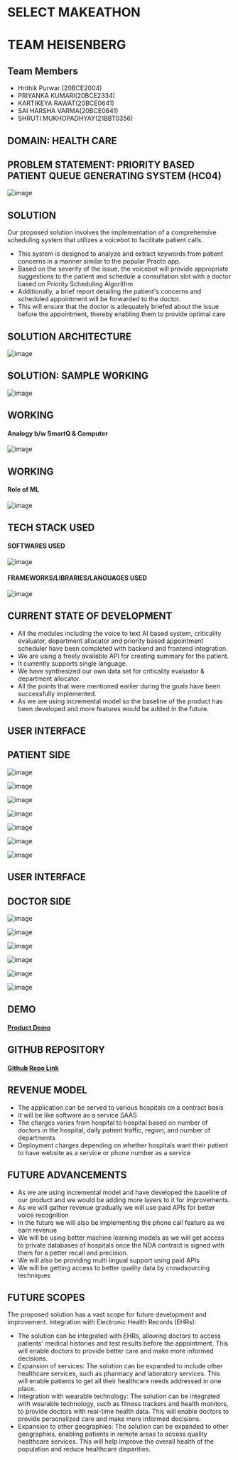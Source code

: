 # SELECT MAKEATHON

# TEAM HEISENBERG

## Team Members
- Hrithik Purwar (20BCE2004)
- PRIYANKA KUMARI(20BCE2334)
- KARTIKEYA RAWAT(20BCE0641)
- SAI HARSHA VARMA(20BCE0641)
- SHRUTI MUKHOPADHYAY(21BBT0356)

## DOMAIN: HEALTH CARE

## PROBLEM STATEMENT: PRIORITY BASED PATIENT QUEUE GENERATING SYSTEM (HC04)

![image](https://user-images.githubusercontent.com/77988385/228392865-eaae5364-d09b-4ee3-b231-a63b589cf3f8.png)

## SOLUTION
Our proposed solution involves the implementation of a 
comprehensive scheduling system that utilizes a voicebot to 
facilitate patient calls. 
- This system is designed to analyze and extract keywords from 
patient concerns in a manner similar to the popular Practo app. 
- Based on the severity of the issue, the voicebot will provide 
appropriate suggestions to the patient and schedule a 
consultation slot with a doctor based on Priority Scheduling 
Algorithm 
- Additionally, a brief report detailing the patient's concerns and 
scheduled appointment will be forwarded to the doctor. 
- This will ensure that the doctor is adequately briefed about the 
issue before the appointment, thereby enabling them to provide 
optimal care

## SOLUTION ARCHITECTURE

![image](https://user-images.githubusercontent.com/77988385/228393389-aefb6c02-a407-479a-8860-e8ae801a82c7.png)

## SOLUTION: SAMPLE WORKING

![image](https://user-images.githubusercontent.com/77988385/228393484-1f4fe11b-7f0a-491e-b745-ef81423d0f67.png)

## WORKING
#### Analogy b/w SmartQ & Computer

![image](https://user-images.githubusercontent.com/77988385/228393716-0d6970a5-f6bd-4f97-b15f-18eb40df8277.png)

## WORKING
#### Role of ML

![image](https://user-images.githubusercontent.com/77988385/228393824-df1ccc53-a659-48c7-a42d-4c37fa57a016.png)

## TECH STACK USED

#### SOFTWARES USED

![image](https://user-images.githubusercontent.com/77988385/228393956-8f3a33df-37fa-4533-a67f-e4843d8f5479.png)

#### FRAMEWORKS/LIBRARIES/LANGUAGES USED

![image](https://user-images.githubusercontent.com/77988385/228393987-85f5d98c-f47f-4d28-9d04-9a1588e07f05.png)

## CURRENT STATE OF DEVELOPMENT
- All the modules including the voice to text AI based system, criticality evaluator, department allocator and priority based appointment scheduler have been completed with backend and frontend integration.
- We are using a freely available API for creating summary for the patient. 
- It currently supports single language.
- We have synthesized our own data set for criticality evaluator & department allocator.
- All the points that were mentioned earlier during the goals have been successfully implemented.
- As we are using incremental model so the baseline of the product has been developed and more features would be added in the future.

## USER INTERFACE

## PATIENT SIDE

![image](https://user-images.githubusercontent.com/77988385/228394195-2b2b2e2d-9495-46c4-84b3-523f63af8f0c.png)

![image](https://user-images.githubusercontent.com/77988385/228394234-815bd5bb-1d68-4080-86d0-98b87d9ef033.png)

![image](https://user-images.githubusercontent.com/77988385/228394259-f548959d-6bd3-4831-89f9-097d2496bbc0.png)

![image](https://user-images.githubusercontent.com/77988385/228394294-969980c5-6556-429d-9cf9-9ee88eec7f8f.png)

![image](https://user-images.githubusercontent.com/77988385/228394354-50135b66-9e1a-413f-98db-f7de092bd80b.png)

![image](https://user-images.githubusercontent.com/77988385/228394395-cbdde6db-5a83-4bd1-b113-70d6ff2053fd.png)

![image](https://user-images.githubusercontent.com/77988385/228394431-b04b712a-62a4-46d5-b170-59b3a41bce53.png)

## USER INTERFACE

## DOCTOR SIDE

![image](https://user-images.githubusercontent.com/77988385/228394490-9b1622e7-0cce-4bee-86fb-6fc5ff3253cc.png)

![image](https://user-images.githubusercontent.com/77988385/228394519-4e4cb23f-144f-4e27-9dae-d1620ea22478.png)

![image](https://user-images.githubusercontent.com/77988385/228394558-c5e7c6a6-3e8a-4dec-a537-235290fbfeea.png)

![image](https://user-images.githubusercontent.com/77988385/228394590-e57a370d-c39a-4b5b-bffe-2689c98c148f.png)

![image](https://user-images.githubusercontent.com/77988385/228394639-87bcef5a-f871-462b-aa97-5bcbee0c989b.png)

![image](https://user-images.githubusercontent.com/77988385/228394666-37218a00-2d68-4411-928c-b683ad7fe694.png)

## DEMO

#### [Product Demo](https://drive.google.com/drive/folders/1X_UU19pylWReB4Oodzt4Tr0Bay9ZeLVM?usp=sharing)

## GITHUB REPOSITORY

#### [Github Repo Link](https://github.com/saiharshavarma/Makeathon)

## REVENUE MODEL
- The application can be served to various hospitals on a contract basis
- It will be like software as a service SAAS
- The charges varies from hospital to hospital based on number of doctors in the hospital, daily patient traffic, region, and number of departments
- Deployment charges depending on whether hospitals want their patient to have website as a service or phone number as a service

## FUTURE ADVANCEMENTS
- As we are using incremental model and have developed the baseline of our product and we  would be adding more layers to it for improvements.
- As we will gather revenue gradually we will use paid APIs for better voice recognition
- In the future we will also be implementing the phone call feature as we earn revenue
- We will be using better machine learning models as we will get access to private databases of hospitals once the NDA contract is signed with them for a petter recall and precision.
- We will also be providing multi lingual support using paid APIs 
- We will be getting access to better quality data by crowdsourcing techniques

## FUTURE SCOPES
The proposed solution has a vast scope for future development and improvement. 
Integration with Electronic Health Records (EHRs): 
- The solution can be integrated with EHRs, allowing doctors to access patients' 
medical histories and test results before the appointment. This will enable doctors 
to provide better care and make more informed decisions. 
- Expansion of services: The solution can be expanded to include other healthcare 
services, such as pharmacy and laboratory services. This will enable patients to get 
all their healthcare needs addressed in one place. 
- Integration with wearable technology: The solution can be integrated with 
wearable technology, such as fitness trackers and health monitors, to provide 
doctors with real-time health data. This will enable doctors to provide personalized 
care and make more informed decisions. 
- Expansion to other geographies: The solution can be expanded to other 
geographies, enabling patients in remote areas to access quality healthcare 
services. This will help improve the overall health of the population and reduce 
healthcare disparities.

















